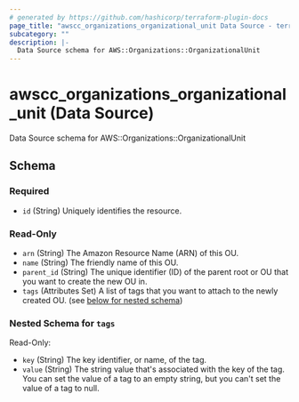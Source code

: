 ```yaml
---
# generated by https://github.com/hashicorp/terraform-plugin-docs
page_title: "awscc_organizations_organizational_unit Data Source - terraform-provider-awscc"
subcategory: ""
description: |-
  Data Source schema for AWS::Organizations::OrganizationalUnit
---
```


# awscc_organizations_organizational_unit (Data Source)

Data Source schema for AWS::Organizations::OrganizationalUnit



<!-- schema generated by tfplugindocs -->
## Schema

### Required

- `id` (String) Uniquely identifies the resource.

### Read-Only

- `arn` (String) The Amazon Resource Name (ARN) of this OU.
- `name` (String) The friendly name of this OU.
- `parent_id` (String) The unique identifier (ID) of the parent root or OU that you want to create the new OU in.
- `tags` (Attributes Set) A list of tags that you want to attach to the newly created OU. (see [below for nested schema](#nestedatt--tags))

<a id="nestedatt--tags"></a>
### Nested Schema for `tags`

Read-Only:

- `key` (String) The key identifier, or name, of the tag.
- `value` (String) The string value that's associated with the key of the tag. You can set the value of a tag to an empty string, but you can't set the value of a tag to null.
